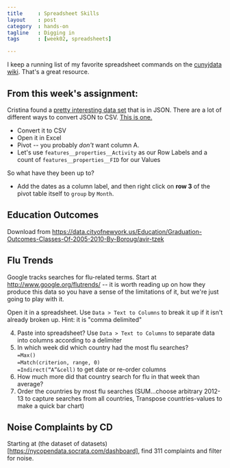 ```yaml
---
title     : Spreadsheet Skills
layout    : post
category  : hands-on
tagline   : Digging in
tags      : [week02, spreadsheets]

---
```


I keep a running list of my favorite spreadsheet commands on the [cunyjdata wiki](https://github.com/amandabee/cunyjdata/wiki/Tip-Sheet:-Spreadsheets). That's a great resource. 

## From this week's assignment:

Cristina found a [pretty interesting data set](
http://www.nyc.gov/html/dot/downloads/misc/outreach_schools.json) that is in JSON. 
There are a lot of different ways to convert JSON to CSV. [This is one.](https://json-csv.com/)

+ Convert it to CSV
+ Open it in Excel
+ Pivot -- you probably *don't* want column A. 
+ Let's use `features__properties__Activity` as our Row Labels and a count of `features__properties__FID` for our Values

So what have they been up to? 

+ Add the dates as a column label, and then right click on **row 3** of the pivot table itself to `group` by `Month`.

## Education Outcomes

Download from <https://data.cityofnewyork.us/Education/Graduation-Outcomes-Classes-Of-2005-2010-By-Boroug/avir-tzek>

## Flu Trends

Google tracks searches for flu-related terms. Start at <http://www.google.org/flutrends/> -- it is worth reading up on how they produce this data so you have a sense of the limitations of it, but we're just going to play with it. 

Open it in a spreadsheet. Use `Data > Text to Columns` to break it up if it isn't already broken up. Hint: it is "comma delimited" 

4. Paste into spreadsheet? Use `Data > Text to Columns` to separate data into columns according to a delimiter
5. In which week did which country had the most flu searches?  
	`=Max()`  
	`=Match(criterion, range, 0)`  
	`=Indirect(“A”&cell)` to get date or re-order columns
6. How much more did that country search for flu in that week than average?
7. Order the countries by most flu searches (SUM...choose arbitrary 2012-13 to capture searches from all countries, Transpose countries-values to make a quick bar chart)

## Noise Complaints by CD

Starting at (the dataset of datasets)[https://nycopendata.socrata.com/dashboard], find 311 complaints and filter for noise. 
